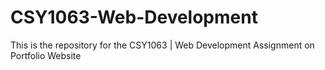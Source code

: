 # CSY1063-Web-Development
This is the repository for the CSY1063 | Web Development Assignment on Portfolio Website
